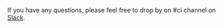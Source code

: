 If you have any questions, please feel free to drop by on #ci channel on [Slack](http://opencontrail.slack.com).